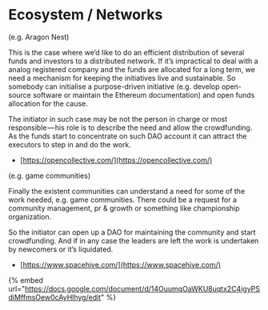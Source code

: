 # Ecosystem / Networks

\(e.g. Aragon Nest\)

This is the case where we’d like to do an efficient distribution of several funds and investors to a distributed network. If it’s impractical to deal with a analog registered company and the funds are allocated for a long term, we need a mechanism for keeping the initiatives live and sustainable. So somebody can initialise a purpose-driven initiative \(e.g. develop open-source software or maintain the Ethereum documentation\) and open funds allocation for the cause.

The initiator in such case may be not the person in charge or most responsible — his role is to describe the need and allow the crowdfunding. As the funds start to concentrate on such DAO account it can attract the executors to step in and do the work.

* [https://opencollective.com/](https://opencollective.com/)

\(e.g. game communities\)

Finally the existent communities can understand a need for some of the work needed, e.g. game communities. There could be a request for a community management, pr & growth or something like championship organization.

So the initiator can open up a DAO for maintaining the community and start crowdfunding. And if in any case the leaders are left the work is undertaken by newcomers or it’s liquidated.

* [https://www.spacehive.com/](https://www.spacehive.com/)

{% embed url="https://docs.google.com/document/d/14OuumqOaWKU8uqtx2C4igyPSdiMffmsOew0cAyHlhyg/edit" %}

